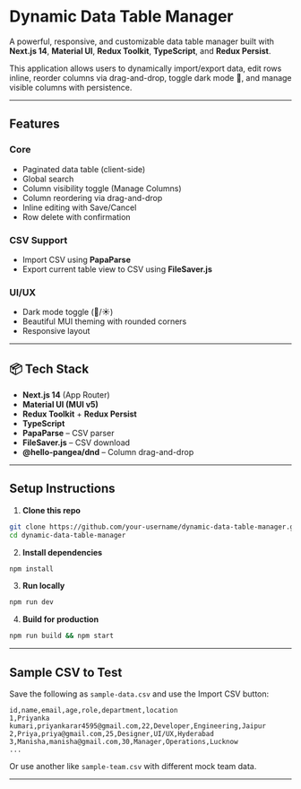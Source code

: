 #  Dynamic Data Table Manager

A powerful, responsive, and customizable data table manager built with **Next.js 14**, **Material UI**, **Redux Toolkit**, **TypeScript**, and **Redux Persist**.

This application allows users to dynamically import/export data, edit rows inline, reorder columns via drag-and-drop, toggle dark mode 🌙, and manage visible columns with persistence.

---

##  Features

###  Core
- Paginated data table (client-side)
- Global search
- Column visibility toggle (Manage Columns)
- Column reordering via drag-and-drop
- Inline editing with Save/Cancel
- Row delete with confirmation

###  CSV Support
- Import CSV using **PapaParse**
- Export current table view to CSV using **FileSaver.js**

###  UI/UX
- Dark mode toggle (🌙/☀️)
- Beautiful MUI theming with rounded corners
- Responsive layout

---

## 📦 Tech Stack

- **Next.js 14** (App Router)
- **Material UI (MUI v5)**
- **Redux Toolkit** + **Redux Persist**
- **TypeScript**
- **PapaParse** – CSV parser
- **FileSaver.js** – CSV download
- **@hello-pangea/dnd** – Column drag-and-drop

---




## Setup Instructions

1. **Clone this repo**
```bash
git clone https://github.com/your-username/dynamic-data-table-manager.git
cd dynamic-data-table-manager
```

2. **Install dependencies**
```bash
npm install
```

3. **Run locally**
```bash
npm run dev
```

4. **Build for production**
```bash
npm run build && npm start
```

---

## Sample CSV to Test

Save the following as `sample-data.csv` and use the Import CSV button:

```csv
id,name,email,age,role,department,location
1,Priyanka kumari,priyankarar4595@gmail.com,22,Developer,Engineering,Jaipur
2,Priya,priya@gmail.com,25,Designer,UI/UX,Hyderabad
3,Manisha,manisha@gmail.com,30,Manager,Operations,Lucknow
...
```

Or use another like `sample-team.csv` with different mock team data.

---

